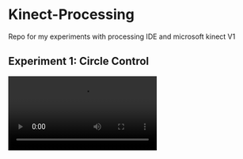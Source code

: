 # Kinect-Processing
Repo for my experiments with processing IDE and microsoft kinect V1

## Experiment 1: Circle Control

<video>  <source src="https://raw.githubusercontent.com/harshmunshi/Kinect-Processing/master/GIFS/workingcirlce.mp4" type="video/mp4"></video>
